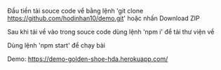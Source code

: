 Đầu tiền tải souce code vể bằng lệnh 'git clone https://github.com/hodinhan10/demo.git' hoặc nhấn Download ZIP
 
Sau khi tải về vào trong souce code dùng lệnh 'npm i' để tải thư viện về

Dùng lệnh 'npm start' để chạy bài 

Demo: https://demo-golden-shoe-hda.herokuapp.com/